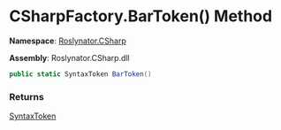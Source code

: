 # CSharpFactory\.BarToken\(\) Method

**Namespace**: [Roslynator.CSharp](../../README.md)

**Assembly**: Roslynator\.CSharp\.dll

```csharp
public static SyntaxToken BarToken()
```

### Returns

[SyntaxToken](https://docs.microsoft.com/en-us/dotnet/api/microsoft.codeanalysis.syntaxtoken)

